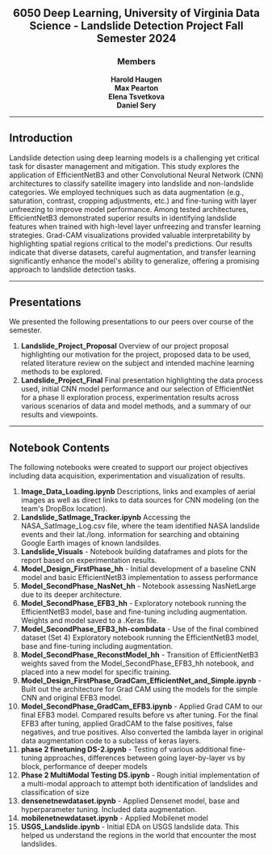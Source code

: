 <h2 align="center">
  <strong>6050 Deep Learning, University of Virginia Data Science - Landslide Detection Project Fall Semester 2024</strong>
</h2>

<h3 align="center">
  <strong>Members</strong>
</h3>

<p align="center">
  <strong>Harold Haugen</strong><br>
  <strong>Max Pearton</strong><br>
  <strong>Elena Tsvetkova</strong><br>
  <strong>Daniel Sery</strong>
</p>

---

## Introduction
Landslide detection using deep learning models is a challenging yet critical task for disaster management and mitigation. This study explores the application of EfficientNetB3 and other Convolutional Neural Network (CNN) architectures to classify satellite imagery into landslide and non-landslide categories. We employed techniques such as data augmentation (e.g., saturation, contrast, cropping adjustments, etc.) and fine-tuning with layer unfreezing to improve model performance. Among tested architectures, EfficientNetB3 demonstrated superior results in identifying landslide features when trained with high-level layer unfreezing and transfer learning strategies. Grad-CAM visualizations provided valuable interpretability by highlighting spatial regions critical to the model's predictions. Our results indicate that diverse datasets, careful augmentation, and transfer learning significantly enhance the model's ability to generalize, offering a promising approach to landslide detection tasks.

---

## Presentations
We presented the following presentations to our peers over course of the semester. 
1. **Landslide_Project_Proposal**  Overview of our project proposal highlighting our motivation for the project, proposed data to be used, related literature review on the subject and intended machine learning methods to be explored.
2. **Landslide_Project_Final** Final presentation highlighting the data process used, initial CNN model performance and our selection of EfficientNet for a phase II exploration process, experimentation results across various scenarios of data and model methods, and a summary of our results and viewpoints. 

---

## Notebook Contents
The following notebooks were created to support our project objectives including data acquisition, experimentation and visualization of results.  

1. **Image_Data_Loading.ipynb**   Descriptions, links and examples of aerial images as well as direct links to data sources for CNN modeling (on the team's DropBox location). 
2. **Landslide_SatImage_Tracker.ipynb** Accessing the NASA_SatImage_Log.csv file, where the team identified NASA landslide events and their lat./long. information for searching and obtaining Google Earth images of known landsildes.
3. **Landslide_Visuals** - Notebook building dataframes and plots for the report based on experimentation results. 
4. **Model_Design_FirstPhase_hh** - Initial development of a baseline CNN model and basic EfficientNetB3 implementation to assess performance
5. **Model_SecondPhase_NasNet_hh** - Notebook assessing NasNetLarge due to its deeper architecture. 
6. **Model_SecondPhase_EFB3_hh** - Exploratory notebook running the EfficientNetB3 model, base and fine-tuning including augmentation.  Weights and model saved to a .Keras file. 
7. **Model_SecondPhase_EFB3_hh-combdata** - Use of the final combined dataset (Set 4) Exploratory notebook running the EfficientNetB3 model, base and fine-tuning including augmentation.
8. **Model_SecondPhase_ReconstModel_hh** - Transition of EfficientNetB3 weights saved from the Model_SecondPhase_EFB3_hh notebook, and placed into a new model for specific training.
9. **Model_Design_FirstPhase_GradCam_EfficientNet_and_Simple.ipynb** - Built out the architecture for Grad CAM using the models for the simple CNN and original EFB3 model.
10. **Model_SecondPhase_GradCam_EFB3.ipynb** - Applied Grad CAM to our final EFB3 model. Compared results before vs after tuning. For the final EFB3 after tuning, applied GradCAM to the false positives, false negatives, and true positives. Also converted the lambda layer in original data augmentation code to a subclass of keras layers.
11. **phase 2 finetuning DS-2.ipynb** - Testing of various additional fine-tuning approaches, differences between going layer-by-layer vs by block, performance of deeper models
12. **Phase 2 MultiModal Testing DS.ipynb** - Rough initial implementation of a multi-modal approach to attempt both identification of landslides and classification of size
13. **densenetnewdataset.ipynb** - Applied Densenet model, base and hyperparameter tuning. Included data augmentation. 
14. **mobilenetnewdataset.ipynb** - Applied Mobilenet model
15. **USGS_Landslide.ipynb** - Initial EDA on USGS landslide data. This helped us understand the regions in the world that encounter the most landslides.
